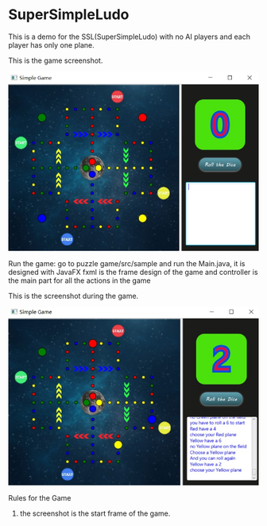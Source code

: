 # SuperSimpleLudo

This is a demo for the SSL(SuperSimpleLudo) with no AI players and each player has only one plane.

This is the game screenshot.

![image](https://github.com/wearewar3/SuperSimpleLudo/raw/master/gameeScreen.jpg)

Run the game: go to puzzle game/src/sample and run the Main.java, it is designed with JavaFX
fxml is the frame design of the game and controller is the main part for all the actions in the game

This is the screenshot during the game.

![image](https://github.com/wearewar3/SuperSimpleLudo/raw/master/gameInPlay.jpg)


Rules for the Game
1. the screenshot is the start frame of the game.
